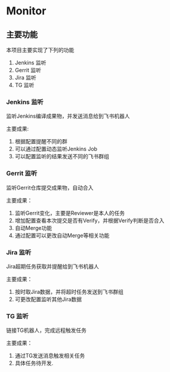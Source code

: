 # Monitor

## 主要功能
本项目主要实现了下列的功能
1. Jenkins 监听
2. Gerrit 监听
3. Jira 监听
4. TG 监听

### Jenkins 监听
监听Jenkins编译成果物，并发送消息给到飞书机器人

主要成果:
1. 根据配置提醒不同的群
2. 可以通过配置动态监听Jenkins Job
3. 可以配置监听的结果发送不同的飞书群组

### Gerrit 监听
监听Gerrit仓库提交成果物，自动合入

主要成果：
1. 监听Gerrit变化，主要是Reviewer是本人的任务
2. 增加配置查看本次提交是否有Verify，并根据Verify判断是否合入
3. 自动Merge功能
4. 通过配置可以更改自动Merge等相关功能

### Jira 监听
Jira超期任务获取并提醒给到飞书机器人

主要成果：
1. 按时取Jira数据，并将超时任务发送到飞书群组
2. 可更改配置监听其他Jira数据

### TG 监听
链接TG机器人，完成远程触发任务

主要成果：
1. 通过TG发送消息触发相关任务
2. 具体任务待开发.